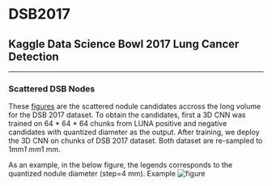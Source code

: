 # DSB2017

## Kaggle Data Science Bowl 2017 Lung Cancer Detection



---------------------

### Scattered DSB Nodes

These [figures](https://github.com/mravendi/DSB2017/tree/master/figs) are the scattered nodule candidates accross the long volume for the DSB 2017 dataset. 
To obtain the candidates, first a 3D CNN was trained on 64 * 64 * 64 chunks from LUNA positive and negative candidates with 
quantized diameter as the output. After training, we deploy the 3D CNN on chunks of DSB 2017 dataset. 
Both dataset are re-sampled to 1mm*1 mm*1 mm. 


As an example, in the below figure, the legends corresponds to the quantized nodule diameter (step=4 mm).
Example ![figure](https://github.com/mravendi/DSB2017/blob/master/figs/90d6324d7006a3d142ee1884279dcf9b.jpg)
